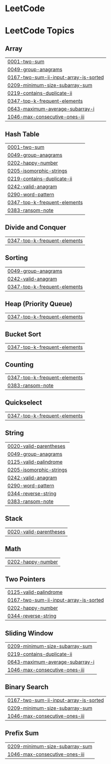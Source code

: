 # LeetCode
 

<!---LeetCode Topics Start-->
# LeetCode Topics
## Array
|  |
| ------- |
| [0001-two-sum](https://github.com/VidaMaleki/LeetCode/tree/master/0001-two-sum) |
| [0049-group-anagrams](https://github.com/VidaMaleki/LeetCode/tree/master/0049-group-anagrams) |
| [0167-two-sum-ii-input-array-is-sorted](https://github.com/VidaMaleki/LeetCode/tree/master/0167-two-sum-ii-input-array-is-sorted) |
| [0209-minimum-size-subarray-sum](https://github.com/VidaMaleki/LeetCode/tree/master/0209-minimum-size-subarray-sum) |
| [0219-contains-duplicate-ii](https://github.com/VidaMaleki/LeetCode/tree/master/0219-contains-duplicate-ii) |
| [0347-top-k-frequent-elements](https://github.com/VidaMaleki/LeetCode/tree/master/0347-top-k-frequent-elements) |
| [0643-maximum-average-subarray-i](https://github.com/VidaMaleki/LeetCode/tree/master/0643-maximum-average-subarray-i) |
| [1046-max-consecutive-ones-iii](https://github.com/VidaMaleki/LeetCode/tree/master/1046-max-consecutive-ones-iii) |
## Hash Table
|  |
| ------- |
| [0001-two-sum](https://github.com/VidaMaleki/LeetCode/tree/master/0001-two-sum) |
| [0049-group-anagrams](https://github.com/VidaMaleki/LeetCode/tree/master/0049-group-anagrams) |
| [0202-happy-number](https://github.com/VidaMaleki/LeetCode/tree/master/0202-happy-number) |
| [0205-isomorphic-strings](https://github.com/VidaMaleki/LeetCode/tree/master/0205-isomorphic-strings) |
| [0219-contains-duplicate-ii](https://github.com/VidaMaleki/LeetCode/tree/master/0219-contains-duplicate-ii) |
| [0242-valid-anagram](https://github.com/VidaMaleki/LeetCode/tree/master/0242-valid-anagram) |
| [0290-word-pattern](https://github.com/VidaMaleki/LeetCode/tree/master/0290-word-pattern) |
| [0347-top-k-frequent-elements](https://github.com/VidaMaleki/LeetCode/tree/master/0347-top-k-frequent-elements) |
| [0383-ransom-note](https://github.com/VidaMaleki/LeetCode/tree/master/0383-ransom-note) |
## Divide and Conquer
|  |
| ------- |
| [0347-top-k-frequent-elements](https://github.com/VidaMaleki/LeetCode/tree/master/0347-top-k-frequent-elements) |
## Sorting
|  |
| ------- |
| [0049-group-anagrams](https://github.com/VidaMaleki/LeetCode/tree/master/0049-group-anagrams) |
| [0242-valid-anagram](https://github.com/VidaMaleki/LeetCode/tree/master/0242-valid-anagram) |
| [0347-top-k-frequent-elements](https://github.com/VidaMaleki/LeetCode/tree/master/0347-top-k-frequent-elements) |
## Heap (Priority Queue)
|  |
| ------- |
| [0347-top-k-frequent-elements](https://github.com/VidaMaleki/LeetCode/tree/master/0347-top-k-frequent-elements) |
## Bucket Sort
|  |
| ------- |
| [0347-top-k-frequent-elements](https://github.com/VidaMaleki/LeetCode/tree/master/0347-top-k-frequent-elements) |
## Counting
|  |
| ------- |
| [0347-top-k-frequent-elements](https://github.com/VidaMaleki/LeetCode/tree/master/0347-top-k-frequent-elements) |
| [0383-ransom-note](https://github.com/VidaMaleki/LeetCode/tree/master/0383-ransom-note) |
## Quickselect
|  |
| ------- |
| [0347-top-k-frequent-elements](https://github.com/VidaMaleki/LeetCode/tree/master/0347-top-k-frequent-elements) |
## String
|  |
| ------- |
| [0020-valid-parentheses](https://github.com/VidaMaleki/LeetCode/tree/master/0020-valid-parentheses) |
| [0049-group-anagrams](https://github.com/VidaMaleki/LeetCode/tree/master/0049-group-anagrams) |
| [0125-valid-palindrome](https://github.com/VidaMaleki/LeetCode/tree/master/0125-valid-palindrome) |
| [0205-isomorphic-strings](https://github.com/VidaMaleki/LeetCode/tree/master/0205-isomorphic-strings) |
| [0242-valid-anagram](https://github.com/VidaMaleki/LeetCode/tree/master/0242-valid-anagram) |
| [0290-word-pattern](https://github.com/VidaMaleki/LeetCode/tree/master/0290-word-pattern) |
| [0344-reverse-string](https://github.com/VidaMaleki/LeetCode/tree/master/0344-reverse-string) |
| [0383-ransom-note](https://github.com/VidaMaleki/LeetCode/tree/master/0383-ransom-note) |
## Stack
|  |
| ------- |
| [0020-valid-parentheses](https://github.com/VidaMaleki/LeetCode/tree/master/0020-valid-parentheses) |
## Math
|  |
| ------- |
| [0202-happy-number](https://github.com/VidaMaleki/LeetCode/tree/master/0202-happy-number) |
## Two Pointers
|  |
| ------- |
| [0125-valid-palindrome](https://github.com/VidaMaleki/LeetCode/tree/master/0125-valid-palindrome) |
| [0167-two-sum-ii-input-array-is-sorted](https://github.com/VidaMaleki/LeetCode/tree/master/0167-two-sum-ii-input-array-is-sorted) |
| [0202-happy-number](https://github.com/VidaMaleki/LeetCode/tree/master/0202-happy-number) |
| [0344-reverse-string](https://github.com/VidaMaleki/LeetCode/tree/master/0344-reverse-string) |
## Sliding Window
|  |
| ------- |
| [0209-minimum-size-subarray-sum](https://github.com/VidaMaleki/LeetCode/tree/master/0209-minimum-size-subarray-sum) |
| [0219-contains-duplicate-ii](https://github.com/VidaMaleki/LeetCode/tree/master/0219-contains-duplicate-ii) |
| [0643-maximum-average-subarray-i](https://github.com/VidaMaleki/LeetCode/tree/master/0643-maximum-average-subarray-i) |
| [1046-max-consecutive-ones-iii](https://github.com/VidaMaleki/LeetCode/tree/master/1046-max-consecutive-ones-iii) |
## Binary Search
|  |
| ------- |
| [0167-two-sum-ii-input-array-is-sorted](https://github.com/VidaMaleki/LeetCode/tree/master/0167-two-sum-ii-input-array-is-sorted) |
| [0209-minimum-size-subarray-sum](https://github.com/VidaMaleki/LeetCode/tree/master/0209-minimum-size-subarray-sum) |
| [1046-max-consecutive-ones-iii](https://github.com/VidaMaleki/LeetCode/tree/master/1046-max-consecutive-ones-iii) |
## Prefix Sum
|  |
| ------- |
| [0209-minimum-size-subarray-sum](https://github.com/VidaMaleki/LeetCode/tree/master/0209-minimum-size-subarray-sum) |
| [1046-max-consecutive-ones-iii](https://github.com/VidaMaleki/LeetCode/tree/master/1046-max-consecutive-ones-iii) |
<!---LeetCode Topics End-->